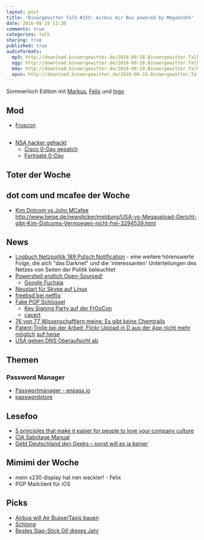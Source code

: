 ```yaml
---
layout: post
title: "Binärgewitter Talk #155: Airbus Air Bus powered by Megadrohn"
date: 2016-08-19 12:30
comments: true
categories: talk
sharing: true
published: true
audioformats:
  mp3: http://download.binaergewitter.de/2016-08-18.Binaergewitter.Talk.155.mp3
  ogg: http://download.binaergewitter.de/2016-08-18.Binaergewitter.Talk.155.ogg
  m4a: http://download.binaergewitter.de/2016-08-18.Binaergewitter.Talk.155.m4a
  opus: http://download.binaergewitter.de/2016-08-18.Binaergewitter.Talk.155.opus
---
```

Sommerloch Edition mit [Markus](https://twitter.com/madmas), [Felix](https://twitter.com/makefoo) und [Ingo](https://twitter.com/ingoebel)

## Mod
- [Froscon](https://www.froscon.de/startseite/ )

## 
- [NSA hacker gehackt]( http://arstechnica.com/security/2016/08/code-dumped-online-came-from-omnipotent-nsa-tied-hacking-group/ )
  - [Cisco 0-Day gepatch]( https://yro.slashdot.org/story/16/08/17/232256/cisco-patches-extrabacon-zero-day-exploit-leaked-by-nsa-hackers )
  - [Fortigate 0-Day](  )


## Toter der Woche

## dot com und mcafee der Woche
- [Kim Dotcom vs John MCafee]( https://torrentfreak.com/kim-dotcom-john-mcafee-at-war-over-megaupload-2-0-revelations-160818/ )
http://www.heise.de/newsticker/meldung/USA-vs-Megaupload-Gericht-gibt-Kim-Dotcoms-Vermoegen-nicht-frei-3294539.html

## News
- [Logbuch Netzpolitik 189 Putsch Notification](http://logbuch-netzpolitik.de/lnp189-putsch-notification) - eine weitere hörenswerte Folge, die aich "das Darknet" 
und die 'interessanten' Unterteilungen des Netzes von Seiten der Politik beleuchtet
- [Powershell endlich Open-Sourced!]( https://azure.microsoft.com/en-us/blog/powershell-is-open-sourced-and-is-available-on-linux/ )
  - [Google Fuchsia]( http://www.dailytech.com/Fuchsia++Googles+New+Open+Source+Operating+System/article37581.htm )
- [Neustart für Skype auf Linux](http://www.heise.de/open/meldung/Neustart-fuer-Skype-auf-Linux-3266335.html )
- [freebsd bei netflix]( https://openconnect.netflix.com/en/software/ )
- [Fake PGP Schlüssel]( http://www.heise.de/newsticker/meldung/Haufenweise-Fake-PGP-Schluessel-im-Umlauf-3297175.html )
  * [Key Signing Party auf der FrOsCon]( https://www.froscon.de/programm/keysigning-party/ )
  * [cacert]( http://cacert.org )
- [76 von 77 Wissenschaftlern meine: Es gibt keine Chemtrails]( http://www.cnet.com/news/expert-consensus-chemtrails-arent-actually-a-thing/ )
- [Patent-Trolle bei der Arbeit: Flickr Upload in D aus der App nicht mehr möglich]( 
http://www.iphone-ticker.de/urteil-yahoo-muss-mobile-foto-uploads-in-deutschland-deaktivieren-97395/ ) [auf 
heise](http://www.heise.de/newsticker/meldung/Patentstreit-Flickr-deaktiviert-mobilen-Foto-Upload-3225885.html )
- [USA geben DNS Oberaufsicht ab]( http://www.heise.de/newsticker/meldung/DNS-Internet-Rootzone-wird-im-Oktober-aus-US-Aufsicht-entlassen-3297555.html )

## Themen
### Password Manager
- [Passwortmanager - enpass.io]( http://enpass.io )
- [passwordstore]( http://www.passwordstore.org/ )

## Lesefoo

- [5 principles that make it easier for people to love your company 
culture](https://about.gitlab.com/2016/08/12/five-principles-that-make-it-easier-for-people-to-love-your-company-culture/ )
- [CIA Sabotage Manual](http://www.openculture.com/2015/12/simple-sabotage-field-manual.html )
- [Gebt Deutschland den Geeks – sonst will es ja keiner](http://www.indiskretionehrensache.de/2016/08/geeks/ )


## Mimimi der Woche
- mein x230 display hat nen wackler! - Felix
- PGP Mailclient für iOS

## Picks
- [Airbus will Air Busse/Taxis bauen]( http://www.heise.de/newsticker/meldung/Airbus-will-2017-autonomes-Flugtaxi-testen-3299975.html )
- [Schlong]( https://handsandwich.itch.io/schlong )
- [Bestes Slap-Stick Gif dieses Jahr]( http://www.theverge.com/2016/8/11/12437266/breaking-down-the-best-slapstick-gif-we-ve-ever-seen )



